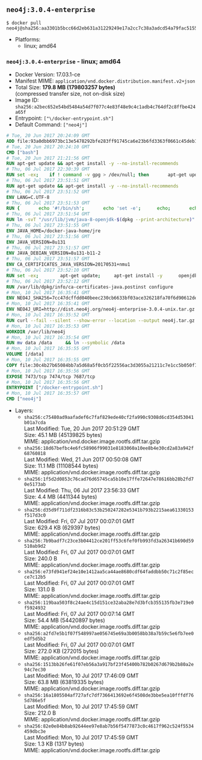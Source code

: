 ## `neo4j:3.0.4-enterprise`

```console
$ docker pull neo4j@sha256:aa3301b5bcc66d2eb631a31229249e17a2cc7c38a3adcd54a79fac5155fba26a
```

-	Platforms:
	-	linux; amd64

### `neo4j:3.0.4-enterprise` - linux; amd64

-	Docker Version: 17.03.1-ce
-	Manifest MIME: `application/vnd.docker.distribution.manifest.v2+json`
-	Total Size: **179.8 MB (179803257 bytes)**  
	(compressed transfer size, not on-disk size)
-	Image ID: `sha256:a2bec652e54bd5484a54d7f077c4e83f48e9c4c1adb4c764df2c8ffbe424a65f`
-	Entrypoint: `["\/docker-entrypoint.sh"]`
-	Default Command: `["neo4j"]`

```dockerfile
# Tue, 20 Jun 2017 20:24:09 GMT
ADD file:93a0dbb6973bc13e5478292bfe283ff91745ca6e23b6fd3363f0661c45deb1ec in / 
# Tue, 20 Jun 2017 20:24:10 GMT
CMD ["bash"]
# Tue, 20 Jun 2017 21:21:56 GMT
RUN apt-get update && apt-get install -y --no-install-recommends 		ca-certificates 		curl 		wget 	&& rm -rf /var/lib/apt/lists/*
# Thu, 06 Jul 2017 22:30:39 GMT
RUN set -ex; 	if ! command -v gpg > /dev/null; then 		apt-get update; 		apt-get install -y --no-install-recommends 			gnupg2 			dirmngr 		; 		rm -rf /var/lib/apt/lists/*; 	fi
# Thu, 06 Jul 2017 23:51:51 GMT
RUN apt-get update && apt-get install -y --no-install-recommends 		bzip2 		unzip 		xz-utils 	&& rm -rf /var/lib/apt/lists/*
# Thu, 06 Jul 2017 23:51:52 GMT
ENV LANG=C.UTF-8
# Thu, 06 Jul 2017 23:51:53 GMT
RUN { 		echo '#!/bin/sh'; 		echo 'set -e'; 		echo; 		echo 'dirname "$(dirname "$(readlink -f "$(which javac || which java)")")"'; 	} > /usr/local/bin/docker-java-home 	&& chmod +x /usr/local/bin/docker-java-home
# Thu, 06 Jul 2017 23:51:54 GMT
RUN ln -svT "/usr/lib/jvm/java-8-openjdk-$(dpkg --print-architecture)" /docker-java-home
# Thu, 06 Jul 2017 23:51:55 GMT
ENV JAVA_HOME=/docker-java-home/jre
# Thu, 06 Jul 2017 23:51:56 GMT
ENV JAVA_VERSION=8u131
# Thu, 06 Jul 2017 23:51:57 GMT
ENV JAVA_DEBIAN_VERSION=8u131-b11-2
# Thu, 06 Jul 2017 23:51:57 GMT
ENV CA_CERTIFICATES_JAVA_VERSION=20170531+nmu1
# Thu, 06 Jul 2017 23:52:10 GMT
RUN set -ex; 		apt-get update; 	apt-get install -y 		openjdk-8-jre-headless="$JAVA_DEBIAN_VERSION" 		ca-certificates-java="$CA_CERTIFICATES_JAVA_VERSION" 	; 	rm -rf /var/lib/apt/lists/*; 		[ "$(readlink -f "$JAVA_HOME")" = "$(docker-java-home)" ]; 		update-alternatives --get-selections | awk -v home="$(readlink -f "$JAVA_HOME")" 'index($3, home) == 1 { $2 = "manual"; print | "update-alternatives --set-selections" }'; 	update-alternatives --query java | grep -q 'Status: manual'
# Thu, 06 Jul 2017 23:52:12 GMT
RUN /var/lib/dpkg/info/ca-certificates-java.postinst configure
# Mon, 10 Jul 2017 16:35:41 GMT
ENV NEO4J_SHA256=7cc47dcffdd040beec230cb6633bf03ace326218fa70f6d90612de057a6d61e2
# Mon, 10 Jul 2017 16:35:41 GMT
ENV NEO4J_URI=http://dist.neo4j.org/neo4j-enterprise-3.0.4-unix.tar.gz
# Mon, 10 Jul 2017 16:35:52 GMT
RUN curl --fail --silent --show-error --location --output neo4j.tar.gz $NEO4J_URI     && echo "$NEO4J_SHA256 neo4j.tar.gz" | sha256sum --check --quiet -     && tar --extract --file neo4j.tar.gz --directory /var/lib     && mv /var/lib/neo4j-* /var/lib/neo4j     && rm neo4j.tar.gz
# Mon, 10 Jul 2017 16:35:53 GMT
WORKDIR /var/lib/neo4j
# Mon, 10 Jul 2017 16:35:54 GMT
RUN mv data /data     && ln --symbolic /data
# Mon, 10 Jul 2017 16:35:55 GMT
VOLUME [/data]
# Mon, 10 Jul 2017 16:35:55 GMT
COPY file:30c4b27b65084bb7a5d68a5f0cb5f22556ac3d3055a21211c7e1cc5b050f77f4 in /docker-entrypoint.sh 
# Mon, 10 Jul 2017 16:35:56 GMT
EXPOSE 7473/tcp 7474/tcp 7687/tcp
# Mon, 10 Jul 2017 16:35:56 GMT
ENTRYPOINT ["/docker-entrypoint.sh"]
# Mon, 10 Jul 2017 16:35:57 GMT
CMD ["neo4j"]
```

-	Layers:
	-	`sha256:c75480ad9aafadef6c7faf829ede40cf2fa990c9308d6cd354d53041b01a7cda`  
		Last Modified: Tue, 20 Jun 2017 20:51:29 GMT  
		Size: 45.1 MB (45139825 bytes)  
		MIME: application/vnd.docker.image.rootfs.diff.tar.gzip
	-	`sha256:18d67befbc4e6fc58906f99031e8183060a10ee8b4e30cd2a83a942f68760818`  
		Last Modified: Wed, 21 Jun 2017 00:50:08 GMT  
		Size: 11.1 MB (11108544 bytes)  
		MIME: application/vnd.docker.image.rootfs.diff.tar.gzip
	-	`sha256:1f5d2d0853c76cad76d65745ca5b10e17ffe72647e78616bb28b2fd70e5173ab`  
		Last Modified: Thu, 06 Jul 2017 23:56:33 GMT  
		Size: 4.4 MB (4411344 bytes)  
		MIME: application/vnd.docker.image.rootfs.diff.tar.gzip
	-	`sha256:d35d9f711df2316b83c53b250247282e5341b793b2215aea61330153f517d3c0`  
		Last Modified: Fri, 07 Jul 2017 00:07:01 GMT  
		Size: 629.4 KB (629397 bytes)  
		MIME: application/vnd.docker.image.rootfs.diff.tar.gzip
	-	`sha256:7b9badf7c23ce3b04412ce201ff53c6fef0fb993fd3a26341b690d59510ab9d2`  
		Last Modified: Fri, 07 Jul 2017 00:07:01 GMT  
		Size: 240.0 B  
		MIME: application/vnd.docker.image.rootfs.diff.tar.gzip
	-	`sha256:e73fd941ef24e10e1412aa5ca44ae8680cdf64faddbb50c71c2f85ecce7c12b5`  
		Last Modified: Fri, 07 Jul 2017 00:07:01 GMT  
		Size: 131.0 B  
		MIME: application/vnd.docker.image.rootfs.diff.tar.gzip
	-	`sha256:119baa503f8c24ae4c15d151ce32aba28e7d3bfcb355135fb3e719e0f5924932`  
		Last Modified: Fri, 07 Jul 2017 00:07:14 GMT  
		Size: 54.4 MB (54420897 bytes)  
		MIME: application/vnd.docker.image.rootfs.diff.tar.gzip
	-	`sha256:a2fd7e5b1f07f548997ae056745e69a3b0058bb38a7b59c5e6fb7ee0edf5d5b2`  
		Last Modified: Fri, 07 Jul 2017 00:07:01 GMT  
		Size: 272.0 KB (272015 bytes)  
		MIME: application/vnd.docker.image.rootfs.diff.tar.gzip
	-	`sha256:1513bb26fe61f07eb56a3a917bf23f45400b782b0267d679b2b80a2e94c7ec30`  
		Last Modified: Mon, 10 Jul 2017 17:46:09 GMT  
		Size: 63.8 MB (63819335 bytes)  
		MIME: application/vnd.docker.image.rootfs.diff.tar.gzip
	-	`sha256:16a1805504af727afc7df7366413692e6f4508de3bbe5ea10fffdf765d786e5f`  
		Last Modified: Mon, 10 Jul 2017 17:45:59 GMT  
		Size: 212.0 B  
		MIME: application/vnd.docker.image.rootfs.diff.tar.gzip
	-	`sha256:82e0e84b0ab92644ee97e8ab7b56f5477873c0c4617f962c524f5534459dbc3e`  
		Last Modified: Mon, 10 Jul 2017 17:45:59 GMT  
		Size: 1.3 KB (1317 bytes)  
		MIME: application/vnd.docker.image.rootfs.diff.tar.gzip
